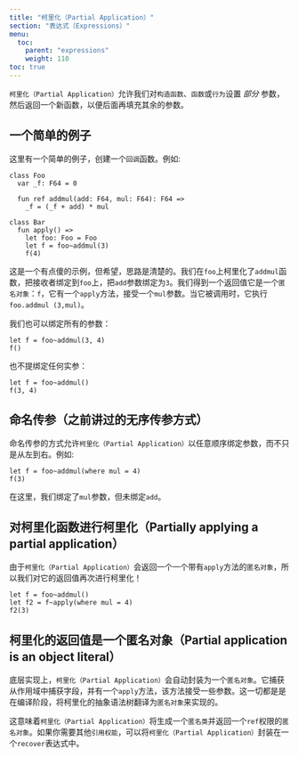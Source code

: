 ```yaml
---
title: "柯里化（Partial Application）"
section: "表达式（Expressions）"
menu:
  toc:
    parent: "expressions"
    weight: 110
toc: true
---
```


<!-- Partial application lets us supply _some_ of the arguments to a constructor, function, or behaviour, and get back something that lets us supply the rest of the arguments later. -->
`柯里化（Partial Application）`允许我们对`构造函数`、`函数`或`行为`设置 _部分_ 参数，然后返回一个新函数，以便后面再填充其余的参数。

<!-- ## A simple case -->
## 一个简单的例子

<!-- A simple case is to create a "callback" function. For example: -->
这里有一个简单的例子，创建一个`回调`函数。例如:

```pony
class Foo
  var _f: F64 = 0

  fun ref addmul(add: F64, mul: F64): F64 =>
    _f = (_f + add) * mul

class Bar
  fun apply() =>
    let foo: Foo = Foo
    let f = foo~addmul(3)
    f(4)
```

<!-- This is a bit of a silly example, but hopefully, the idea is clear. We partially apply the `addmul` function on `foo`, binding the receiver to `foo` and the `add` argument to `3`. We get back an object, `f`, that has an `apply` method that takes a `mul` argument. When it's called, it in turn calls `foo.addmul(3, mul)`. -->
这是一个有点傻的示例，但希望，思路是清楚的。我们在`foo`上柯里化了`addmul`函数，把接收者绑定到`foo`上，把`add`参数绑定为`3`。我们得到一个返回值它是一个`匿名对象`：`f`，它有一个`apply`方法，接受一个`mul`参数。当它被调用时，它执行`foo.addmul (3,mul)`。

<!-- We can also bind all the arguments: -->
我们也可以绑定所有的参数：

```pony
let f = foo~addmul(3, 4)
f()
```

<!-- Or even none of the arguments: -->
也不提绑定任何实参：

```pony
let f = foo~addmul()
f(3, 4)
```

<!-- ## Out of order arguments -->
## 命名传参（之前讲过的无序传参方式）

<!-- Partial application with named arguments allows binding arguments in any order, not just left to right. For example: -->
命名传参的方式允许`柯里化（Partial Application）`以任意顺序绑定参数，而不只是从左到右。例如:

```pony
let f = foo~addmul(where mul = 4)
f(3)
```

<!-- Here, we bound the `mul` argument but left `add` unbound. -->
在这里，我们绑定了`mul`参数，但未绑定`add`。

<!-- ## Partially applying a partial application -->
## 对柯里化函数进行柯里化（Partially applying a partial application）

<!-- Since partial application results in an object with an apply method, we can partially apply the result! -->
由于`柯里化（Partial Application）`会返回一个一个带有`apply`方法的`匿名对象`，所以我们对它的返回值再次进行柯里化！

```pony
let f = foo~addmul()
let f2 = f~apply(where mul = 4)
f2(3)
```

<!-- ## Partial application is an object literal -->
## 柯里化的返回值是一个匿名对象（Partial application is an object literal）

<!-- Under the hood, we're assembling an object literal for partial application. It captures some of the lexical scope as fields and has an `apply` method that takes some, possibly reduced, number of arguments. This is actually done as sugar, by rewriting the abstract syntax tree for partial application to be an object literal, before code generation. -->
底层实现上，`柯里化（Partial Application）`会自动封装为一个`匿名对象`。它捕获从作用域中捕获字段，并有一个`apply`方法，该方法接受一些参数。这一切都是是在编译阶段，将柯里化的抽象语法树翻译为`匿名对象`来实现的。

<!-- That means partial application results in an anonymous class and returns a `ref`. If you need another reference capability, you can wrap partial application in a `recover` expression. -->
这意味着`柯里化（Partial Application）`将生成一个`匿名类`并返回一个`ref`权限的`匿名对象`。如果你需要其他`引用权能`，可以将`柯里化（Partial Application）`封装在一个`recover`表达式中。
